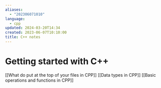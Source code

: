 ```yaml
---
aliases:
  - "202306071010"
language:
  - cpp
updated: 2024-03-20T14:34
created: 2023-06-07T10:10:00
title: C++ notes
---
```

# Getting started with C++
[[What do put at the top of your files in CPP]]
[[Data types in CPP]]
[[Basic operations and functions in CPP]]